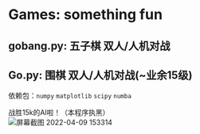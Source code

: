 # Games: something fun
## gobang.py: 五子棋 双人/人机对战
## Go.py: 围棋 双人/人机对战(~业余15级)

依赖包：``numpy`` ``matplotlib`` ``scipy`` ``numba``  

战胜15k的AI啦！（本程序执黑）  
![屏幕截图 2022-04-09 153314](https://user-images.githubusercontent.com/67631593/162563088-8a420ddc-2228-4f4d-a9c9-c3f4010f9a8e.png)
